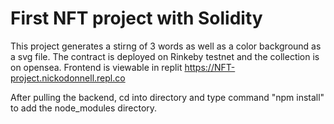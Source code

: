 # First NFT project with Solidity

This project generates a stirng of 3 words as well as a color background as a svg file. The contract is deployed on Rinkeby testnet and the collection is on opensea. Frontend is viewable in replit https://NFT-project.nickodonnell.repl.co


After pulling the backend, cd into directory and type command "npm install" to add the node_modules directory.
